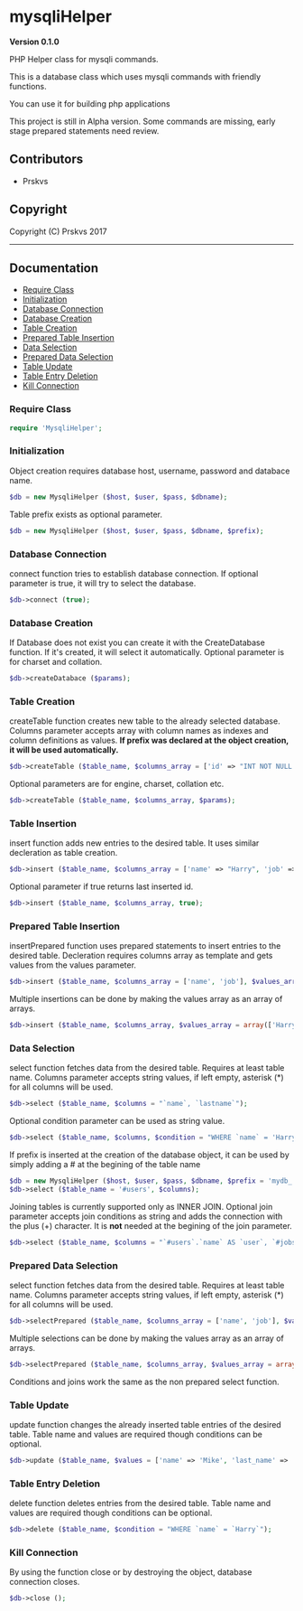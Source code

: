 # mysqliHelper

**Version 0.1.0**

PHP Helper class for mysqli commands.

This is a database class which uses mysqli commands with friendly functions.

You can use it for building php applications

This project is still in Alpha version. Some commands are missing, early stage prepared statements need review.

## Contributors

- Prskvs

## Copyright

Copyright (C) Prskvs 2017
<hr>

## Documentation

* [Require Class](#require-class)<br>
* [Initialization](#initialization)<br>
* [Database Connection](#database-connection)<br>
* [Database Creation](#database-creation)<br>
* [Table Creation](#table-creation)<br>
* [Prepared Table Insertion](#prepared-table-insertion)<br>
* [Data Selection](#data-selection)<br>
* [Prepared Data Selection](#prepared-data-selection)<br>
* [Table Update](#table-update)<br>
* [Table Entry Deletion](#table-entry-deletion)<br>
* [Kill Connection](#kill-connection)<br>

### Require Class
```php
require 'MysqliHelper';
```

### Initialization
Object creation requires database host, username, password and databace name.
```php
$db = new MysqliHelper ($host, $user, $pass, $dbname);
```
Table prefix exists as optional parameter.
```php
$db = new MysqliHelper ($host, $user, $pass, $dbname, $prefix);
```

### Database Connection
connect function tries to establish database connection. If optional parameter is true, it will try to select the database.
```php
$db->connect (true);
```

### Database Creation
If Database does not exist you can create it with the CreateDatabase function. If it's created, it will select it automatically.
Optional parameter is for charset and collation.
```php
$db->createDatabace ($params);
```

### Table Creation
createTable function creates new table to the already selected database. Columns parameter accepts array with column names as indexes and column definitions as values. **If prefix was declared at the object creation, it will be used automatically.**
```php
$db->createTable ($table_name, $columns_array = ['id' => "INT NOT NULL PRIMARY KEY", 'name' => "VARCHAR(30) NOT NULL DEFAULT 'Person'"]);
```
Optional parameters are for engine, charset, collation etc.
```php
$db->createTable ($table_name, $columns_array, $params);
```

### Table Insertion
insert function adds new entries to the desired table. It uses similar decleration as table creation.
```php
$db->insert ($table_name, $columns_array = ['name' => "Harry", 'job' => "Pphotographer"]);
```
Optional parameter if true returns last inserted id.
```php
$db->insert ($table_name, $columns_array, true);
```

### Prepared Table Insertion
insertPrepared function uses prepared statements to insert entries to the desired table. Decleration requires columns array as template and gets values from the values parameter.
```php
$db->insert ($table_name, $columns_array = ['name', 'job'], $values_array = ['Harry', 'Photographer']);
```
Multiple insertions can be done by making the values array as an array of arrays.
```php
$db->insert ($table_name, $columns_array, $values_array = array(['Harry', 'Photographer'], ['John', 'Writer']));
```

### Data Selection
select function fetches data from the desired table. Requires at least table name. Columns parameter accepts string values, if left empty, asterisk (*) for all columns will be used. 
```php
$db->select ($table_name, $columns = "`name`, `lastname`");
```
Optional condition parameter can be used as string value.
```php
$db->select ($table_name, $columns, $condition = "WHERE `name` = 'Harry' ORDER BY `age` DESC");
```
If prefix is inserted at the creation of the database object, it can be used by simply adding a # at the begining of the table name
```php
$db = new MysqliHelper ($host, $user, $pass, $dbname, $prefix = 'mydb_');
$db->select ($table_name = '#users', $columns);
```
Joining tables is currently supported only as INNER JOIN. Optional join parameter accepts join conditions as string and adds the connection with the plus (+) character. It is **not** needed at the begining of the join parameter.
```php
$db->select ($table_name, $columns = "`#users`.`name` AS `user`, `#jobs`.`title` AS `job`, `#tools`.`item` AS `equipment`", $condition, $join = "`#jobs` ON `#users`.`id` = `#jobs`.`worker_id` + `#tools` ON `#users`.`id` = `#tools`.`user_id`");
```

### Prepared Data Selection
select function fetches data from the desired table. Requires at least table name. Columns parameter accepts string values, if left empty, asterisk (*) for all columns will be used.
```php
$db->selectPrepared ($table_name, $columns_array = ['name', 'job'], $values_array = ['Harry', 'Photographer']);
```
Multiple selections can be done by making the values array as an array of arrays.
```php
$db->selectPrepared ($table_name, $columns_array, $values_array = array(['Harry', 'Photographer'], ['John', 'Writer']));
```
Conditions and joins work the same as the non prepared select function.

### Table Update
update function changes the already inserted table entries of the desired table. Table name and values are required though conditions can be optional.
```php
$db->update ($table_name, $values = ['name' => 'Mike', 'last_name' => 'johnson'], $condition = "WHERE `id` = 6");
```

### Table Entry Deletion
delete function deletes entries from the desired table. Table name and values are required though conditions can be optional.
```php
$db->delete ($table_name, $condition = "WHERE `name` = `Harry`");
```

### Kill Connection
By using the function close or by destroying the object, database connection closes.
```php
$db->close ();
```
